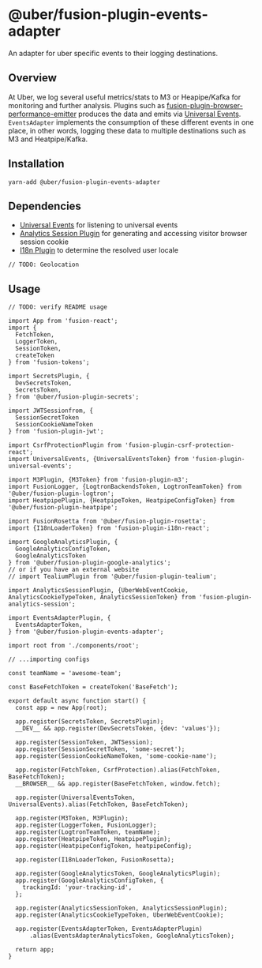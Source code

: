 # @uber/fusion-plugin-events-adapter

An adapter for uber specific events to their logging destinations.

## Overview

At Uber, we log several useful metrics/stats to M3 or Heapipe/Kafka for monitoring and further analysis.
Plugins such as [fusion-plugin-browser-performance-emitter](https://github.com/fusionjs/fusion-plugin-browser-performance-emitter) produces the data and emits via [Universal Events](https://github.com/fusionjs/fusion-plugin-universal-events).
`EventsAdapter` implements the consumption of these different events in one place, in other words, logging these data to multiple destinations such as M3 and Heatpipe/Kafka.


## Installation

```
yarn-add @uber/fusion-plugin-events-adapter
```

## Dependencies
+ [Universal Events](https://github.com/fusionjs/fusion-plugin-universal-events) for listening to universal events
+ [Analytics Session Plugin](https://code.uberinternal.com/diffusion/WEFUSYW/) for generating and accessing visitor browser session cookie
+ [I18n Plugin](https://github.com/fusionjs/fusion-plugin-i18n) to determine the resolved user locale

`// TODO: Geolocation`

## Usage
`// TODO: verify README usage`

```js// main.js
import App from 'fusion-react';
import {
  FetchToken,
  LoggerToken,
  SessionToken,
  createToken
} from 'fusion-tokens';

import SecretsPlugin, {
  DevSecretsToken,
  SecretsToken,
} from '@uber/fusion-plugin-secrets';

import JWTSessionfrom, {
  SessionSecretToken
  SessionCookieNameToken
} from 'fusion-plugin-jwt';

import CsrfProtectionPlugin from 'fusion-plugin-csrf-protection-react';
import UniversalEvents, {UniversalEventsToken} from 'fusion-plugin-universal-events';

import M3Plugin, {M3Token} from 'fusion-plugin-m3';
import FusionLogger, {LogtronBackendsToken, LogtronTeamToken} from '@uber/fusion-plugin-logtron';
import HeatpipePlugin, {HeatpipeToken, HeatpipeConfigToken} from '@uber/fusion-plugin-heatpipe';

import FusionRosetta from '@uber/fusion-plugin-rosetta';
import {I18nLoaderToken} from 'fusion-plugin-i18n-react';

import GoogleAnalyticsPlugin, {
  GoogleAnalyticsConfigToken, 
  GoogleAnalyticsToken
} from '@uber/fusion-plugin-google-analytics';
// or if you have an external website
// import TealiumPlugin from '@uber/fusion-plugin-tealium';

import AnalyticsSessionPlugin, {UberWebEventCookie, AnalyticsCookieTypeToken, AnalyticsSessionToken} from 'fusion-plugin-analytics-session';

import EventsAdapterPlugin, {
  EventsAdapterToken,
} from '@uber/fusion-plugin-events-adapter';

import root from './components/root';

// ...importing configs

const teamName = 'awesome-team';

const BaseFetchToken = createToken('BaseFetch');

export default async function start() {
  const app = new App(root);
  
  app.register(SecretsToken, SecretsPlugin);
  __DEV__ && app.register(DevSecretsToken, {dev: 'values'});

  app.register(SessionToken, JWTSession);
  app.register(SessionSecretToken, 'some-secret');
  app.register(SessionCookieNameToken, 'some-cookie-name');

  app.register(FetchToken, CsrfProtection).alias(FetchToken, BaseFetchToken);
  __BROWSER__ && app.register(BaseFetchToken, window.fetch);

  app.register(UniversalEventsToken, UniversalEvents).alias(FetchToken, BaseFetchToken);

  app.register(M3Token, M3Plugin);
  app.register(LoggerToken, FusionLogger);
  app.register(LogtronTeamToken, teamName);
  app.register(HeatpipeToken, HeatpipePlugin);
  app.register(HeatpipeConfigToken, heatpipeConfig);

  app.register(I18nLoaderToken, FusionRosetta);  

  app.register(GoogleAnalyticsToken, GoogleAnalyticsPlugin);
  app.register(GoogleAnalyticsConfigToken, {
    trackingId: 'your-tracking-id',
  };

  app.register(AnalyticsSessionToken, AnalyticsSessionPlugin);
  app.register(AnalyticsCookieTypeToken, UberWebEventCookie);

  app.register(EventsAdapterToken, EventsAdapterPlugin)
      .alias(EventsAdapterAnalyticsToken, GoogleAnalyticsToken);
  
  return app;
}
```

